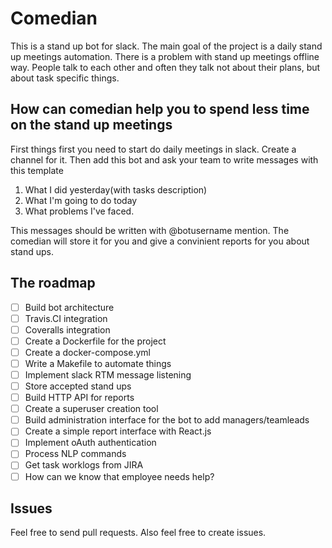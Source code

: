 # Comedian

This is a stand up bot for slack. 
The main goal of the project is a daily stand up meetings automation. There is a problem with stand up meetings offline way. People talk to each other and often they talk not about their plans, but about task specific things.

## How can comedian help you to spend less time on the stand up meetings

First things first you need to start do daily meetings in slack. Create a channel for it. Then add this bot and ask your team to write messages with this template

1. What I did yesterday(with tasks description)
2. What I'm going to do today
3. What problems I've faced.

This messages should be written with @botusername mention. The comedian will store it for you and give a convinient reports for you about stand ups.

## The roadmap

- [ ] Build bot architecture
- [ ] Travis.CI integration
- [ ] Coveralls integration
- [ ] Create a Dockerfile for the project
- [ ] Create a docker-compose.yml
- [ ] Write a Makefile to automate things
- [ ] Implement slack RTM message listening
- [ ] Store accepted stand ups
- [ ] Build HTTP API for reports
- [ ] Create a superuser creation tool
- [ ] Build administration interface for the bot to add managers/teamleads
- [ ] Create a simple report interface with React.js
- [ ] Implement oAuth authentication
- [ ] Process NLP commands
- [ ] Get task worklogs from JIRA
- [ ] How can we know that employee needs help?

## Issues

Feel free to send pull requests. Also feel free to create issues.